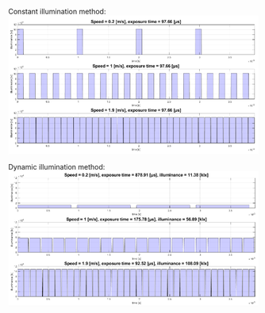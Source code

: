 Constant illumination method:
![constant illumination](constant-illumination.png)

Dynamic illumination method:
![dynamic illumination](dynamic-illumination.png)

